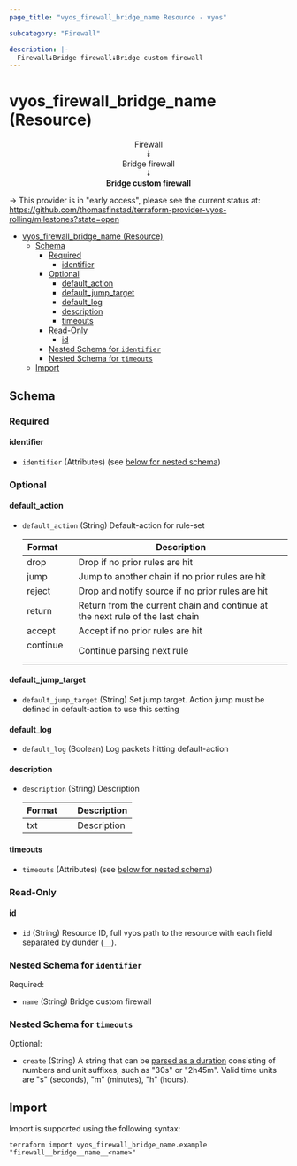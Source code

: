 ```yaml
---
page_title: "vyos_firewall_bridge_name Resource - vyos"

subcategory: "Firewall"

description: |-
  Firewall⯯Bridge firewall⯯Bridge custom firewall
---
```


# vyos_firewall_bridge_name (Resource)
<center>

Firewall  
⯯  
Bridge firewall  
⯯  
**Bridge custom firewall**


</center>

-> This provider is in "early access", please see the current status at: https://github.com/thomasfinstad/terraform-provider-vyos-rolling/milestones?state=open

<!--TOC-->

- [vyos_firewall_bridge_name (Resource)](#vyos_firewall_bridge_name-resource)
  - [Schema](#schema)
    - [Required](#required)
      - [identifier](#identifier)
    - [Optional](#optional)
      - [default_action](#default_action)
      - [default_jump_target](#default_jump_target)
      - [default_log](#default_log)
      - [description](#description)
      - [timeouts](#timeouts)
    - [Read-Only](#read-only)
      - [id](#id)
    - [Nested Schema for `identifier`](#nested-schema-for-identifier)
    - [Nested Schema for `timeouts`](#nested-schema-for-timeouts)
  - [Import](#import)

<!--TOC-->

<!-- schema generated by tfplugindocs -->
## Schema

### Required

#### identifier
- `identifier` (Attributes) (see [below for nested schema](#nestedatt--identifier))

### Optional

#### default_action
- `default_action` (String) Default-action for rule-set

    |  Format    &emsp;|  Description                                                                    |
    |------------|---------------------------------------------------------------------------------|
    |  drop      &emsp;|  Drop if no prior rules are hit                                                 |
    |  jump      &emsp;|  Jump to another chain if no prior rules are hit                                |
    |  reject    &emsp;|  Drop and notify source if no prior rules are hit                               |
    |  return    &emsp;|  Return from the current chain and continue at the next rule of the last chain  |
    |  accept    &emsp;|  Accept if no prior rules are hit                                               |
    |  continue  &emsp;|  Continue parsing next rule                                                     |
#### default_jump_target
- `default_jump_target` (String) Set jump target. Action jump must be defined in default-action to use this setting
#### default_log
- `default_log` (Boolean) Log packets hitting default-action
#### description
- `description` (String) Description

    |  Format  &emsp;|  Description  |
    |----------|---------------|
    |  txt     &emsp;|  Description  |
#### timeouts
- `timeouts` (Attributes) (see [below for nested schema](#nestedatt--timeouts))

### Read-Only

#### id
- `id` (String) Resource ID, full vyos path to the resource with each field separated by dunder (`__`).

<a id="nestedatt--identifier"></a>
### Nested Schema for `identifier`

Required:

- `name` (String) Bridge custom firewall


<a id="nestedatt--timeouts"></a>
### Nested Schema for `timeouts`

Optional:

- `create` (String) A string that can be [parsed as a duration](https://pkg.go.dev/time#ParseDuration) consisting of numbers and unit suffixes, such as &#34;30s&#34; or &#34;2h45m&#34;. Valid time units are &#34;s&#34; (seconds), &#34;m&#34; (minutes), &#34;h&#34; (hours).

## Import

Import is supported using the following syntax:

```shell
terraform import vyos_firewall_bridge_name.example "firewall__bridge__name__<name>"
```
